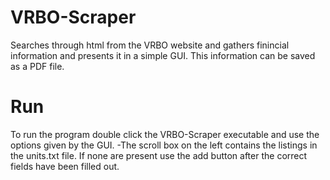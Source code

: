 # VRBO-Scraper
Searches through html from the VRBO website and gathers finincial information and presents it in a simple GUI. This information can be saved as a PDF file.

# Run
To run the program double click the VRBO-Scraper executable and use the options given by the GUI. 
   -The scroll box on the left contains the listings in the units.txt file. If none are present use the add button after the correct fields have been filled out.